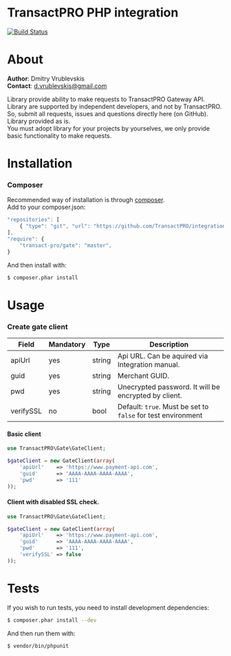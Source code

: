 TransactPRO PHP integration
===============
[![Build Status](https://travis-ci.org/FylmTM/transactpro-integration-php.png?branch=master)](https://travis-ci.org/FylmTM/transactpro-integration-php)

# About
**Author**: Dmitry Vrublevskis  
**Contact**: d.vrublevskis@gmail.com

Library provide ability to make requests to TransactPRO Gateway API.  
Library are supported by independent developers, and not by TransactPRO. So, submit all requests, issues and questions directly here (on GitHub).  
Library provided as is.  
You must adopt library for your projects by yourselves, we only provide basic functionality to make requests.  

# Installation
### Composer
Recommended way of installation is through [composer](http://getcomposer.org/).  
Add to your composer.json:
```javascript
"repositories": [
    { "type": "git", "url": "https://github.com/TransactPRO/integration-php" }
],
"require": {
    "transact-pro/gate": "master",
}
```
And then install with:
```bash
$ composer.phar install
```

# Usage
### Create gate client
| Field     | Mandatory | Type   | Description                                                          |
|-----------|-----------|--------|----------------------------------------------------------------------|
| apiUrl    | yes       | string | Api URL. Can be aquired via Integration manual.                      |
| guid      | yes       | string | Merchant GUID.                                                       |
| pwd       | yes       | string | Unecrypted password. It will be encrypted by client.                 |
| verifySSL | no        | bool   | Default: ```true```. Must be set to ```false``` for test environment |

#### Basic client
```php
use TransactPRO\Gate\GateClient;

$gateClient = new GateClient(array(
	'apiUrl'    => 'https://www.payment-api.com',
    'guid'      => 'AAAA-AAAA-AAAA-AAAA',
    'pwd'       => '111'
));

```

#### Client with disabled SSL check.
```php
use TransactPRO\Gate\GateClient;

$gateClient = new GateClient(array(
	'apiUrl'    => 'https://www.payment-api.com',
    'guid'      => 'AAAA-AAAA-AAAA-AAAA',
    'pwd'       => '111',
    'verifySSL' => false
));

```

# Tests
If you wish to run tests, you need to install development dependencies:
```bash
$ composer.phar install --dev
```
And then run them with:
```bash
$ vendor/bin/phpunit
```